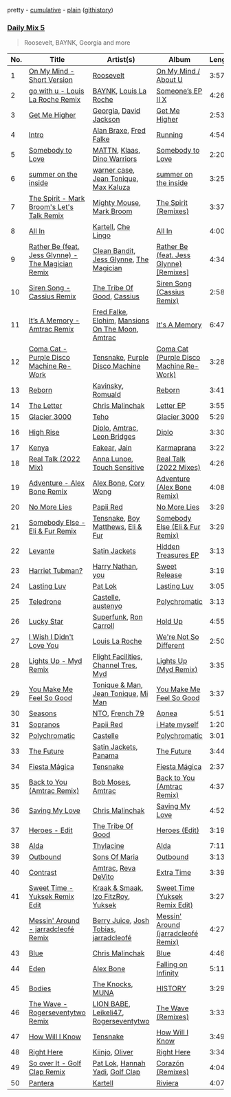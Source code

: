 pretty - [cumulative](/playlists/cumulative/Daily%20Mix%205.md) - [plain](/playlists/plain/37i9dQZF1E36TO0q54WsJv) ([githistory](https://github.githistory.xyz/vitokorn/spotify-playlist-archive/blob/master/playlists/plain/37i9dQZF1E36TO0q54WsJv))

### [Daily Mix 5](https://open.spotify.com/playlist/37i9dQZF1E36TO0q54WsJv)

> Roosevelt, BAYNK, Georgia and more

| No. | Title | Artist(s) | Album | Length |
|---|---|---|---|---|
| 1 | [On My Mind - Short Version](https://open.spotify.com/track/72f2k9lWpfT95o7KaWkj7Z) | [Roosevelt](https://open.spotify.com/artist/4AQrqVz6BYwy29iMxcGtx7) | [On My Mind / About U](https://open.spotify.com/album/556C4ye37wUq6bKWjR14vg) | 3:57 |
| 2 | [go with u - Louis La Roche Remix](https://open.spotify.com/track/5FxcDJENpjWY6lL9CnbHgc) | [BAYNK](https://open.spotify.com/artist/28yVvEvA2lT3K5RNIhV1Dj), [Louis La Roche](https://open.spotify.com/artist/0a03X57i18eG1yBzpmhZAs) | [Someone’s EP II X](https://open.spotify.com/album/6tUqkoCwuE4NffYRmMPVNR) | 4:26 |
| 3 | [Get Me Higher](https://open.spotify.com/track/2fC5ogeB9BsRLQHOQ0u9WC) | [Georgia](https://open.spotify.com/artist/06knYh538h5SI7OAEF8ek3), [David Jackson](https://open.spotify.com/artist/7qiozhwvnBwz1t082JIBNV) | [Get Me Higher](https://open.spotify.com/album/4mQPabyuHNyDdW8KJIkOdg) | 2:53 |
| 4 | [Intro](https://open.spotify.com/track/60hb5H9yL4P4SPz7lrTvUw) | [Alan Braxe](https://open.spotify.com/artist/24JRvbKfTcF2x7c2kCCJrW), [Fred Falke](https://open.spotify.com/artist/0AfNNw1LS2i9KW4icd7inD) | [Running](https://open.spotify.com/album/2OazLMNTr5Vf2YmetCJshL) | 4:54 |
| 5 | [Somebody to Love](https://open.spotify.com/track/5j5tLZu7qaGhAEHlkyqCAf) | [MATTN](https://open.spotify.com/artist/1RQ3ZwCNI7KniEKIN5kkio), [Klaas](https://open.spotify.com/artist/25sJFKMqDENdsTF7zRXoif), [Dino Warriors](https://open.spotify.com/artist/59d7SdvkSXhrqrPUKF7WYM) | [Somebody to Love](https://open.spotify.com/album/62QXLNJkssxM3z5AbxC9av) | 2:20 |
| 6 | [summer on the inside](https://open.spotify.com/track/1VrS7b7ieSGQIhEauDzm7N) | [warner case](https://open.spotify.com/artist/106OuakzOxxbXTuigEEf01), [Jean Tonique](https://open.spotify.com/artist/6BVLQfvzlvlNZ43WjbFgbI), [Max Kaluza](https://open.spotify.com/artist/6lNLgymfWudNsbC0Vio7Qi) | [summer on the inside](https://open.spotify.com/album/4zHzMIrF7AkCcTzy8GTvBE) | 3:25 |
| 7 | [The Spirit - Mark Broom's Let's Talk Remix](https://open.spotify.com/track/6QaobpNfr2tBTI8xBDQpPe) | [Mighty Mouse](https://open.spotify.com/artist/7L2YO3SQWLLDsYkpv0Ju4K), [Mark Broom](https://open.spotify.com/artist/56HBXB2JoYhf04oMeko90l) | [The Spirit (Remixes)](https://open.spotify.com/album/1XE8C3sNg9ZUEs23lu5NDl) | 3:37 |
| 8 | [All In](https://open.spotify.com/track/4Ks8tQBpkf3mStOv6KDPDc) | [Kartell](https://open.spotify.com/artist/3E4UsjXgFv2GdwshMkkJze), [Che Lingo](https://open.spotify.com/artist/0xNKgWtSixAqcwJLM2c8ez) | [All In](https://open.spotify.com/album/31i76UJJxEFOkDpFVEvhcE) | 4:00 |
| 9 | [Rather Be (feat. Jess Glynne) - The Magician Remix](https://open.spotify.com/track/54ONgeVMiuy3xCioWgG823) | [Clean Bandit](https://open.spotify.com/artist/6MDME20pz9RveH9rEXvrOM), [Jess Glynne](https://open.spotify.com/artist/4ScCswdRlyA23odg9thgIO), [The Magician](https://open.spotify.com/artist/4WUGQykLBGFfsl0Qjl6TDM) | [Rather Be (feat. Jess Glynne) [Remixes]](https://open.spotify.com/album/6a50SaJpvdWDp13t0wUcPU) | 4:34 |
| 10 | [Siren Song - Cassius Remix](https://open.spotify.com/track/4lfiBsYoQNLzUGwGPrUMxN) | [The Tribe Of Good](https://open.spotify.com/artist/6nQ4B2a06aLFR1hPMjRNrQ), [Cassius](https://open.spotify.com/artist/4sf3QZW8a3xZ14IGsOAzoy) | [Siren Song (Cassius Remix)](https://open.spotify.com/album/6fEfbxv1nWbJesjTuNJqKM) | 2:58 |
| 11 | [It’s A Memory - Amtrac Remix](https://open.spotify.com/track/4Fhrz3ZV2f20CLen3pzJrx) | [Fred Falke](https://open.spotify.com/artist/0AfNNw1LS2i9KW4icd7inD), [Elohim](https://open.spotify.com/artist/4dae5ONh5OK2K5ihXwGUt1), [Mansions On The Moon](https://open.spotify.com/artist/1TUXttKjP2lfz1WzSqlrcM), [Amtrac](https://open.spotify.com/artist/3ifxHfYz2pqHku0bwx8H5J) | [It's A Memory](https://open.spotify.com/album/2pzQGHwBaHXrM0miakysQY) | 6:47 |
| 12 | [Coma Cat - Purple Disco Machine Re-Work](https://open.spotify.com/track/1BMFet4vUoOgpLYIl3kVMQ) | [Tensnake](https://open.spotify.com/artist/75nC6MXUalYZSOd7OfNkwq), [Purple Disco Machine](https://open.spotify.com/artist/2WBJQGf1bT1kxuoqziH5g4) | [Coma Cat (Purple Disco Machine Re-Work)](https://open.spotify.com/album/0xQYiQjTVXSJFEqgM7GgUC) | 3:28 |
| 13 | [Reborn](https://open.spotify.com/track/28S23Em86OmWd88RspoRrx) | [Kavinsky](https://open.spotify.com/artist/0UF7XLthtbSF2Eur7559oV), [Romuald](https://open.spotify.com/artist/43MFF1y8czFwbjB8kf24oG) | [Reborn](https://open.spotify.com/album/2Js9F9O6V6mDZTal95Iner) | 3:41 |
| 14 | [The Letter](https://open.spotify.com/track/6Drks6dbqYCZ303NPH4c6T) | [Chris Malinchak](https://open.spotify.com/artist/5UVzX8pQe6bb5ueNdfViih) | [Letter EP](https://open.spotify.com/album/5eYaBLIloQrnSXeJsv0nms) | 3:55 |
| 15 | [Glacier 3000](https://open.spotify.com/track/4YyTSL5nlHICPyX50Gc4aZ) | [Teho](https://open.spotify.com/artist/7uZckwZIIL89Paj8E1GEFO) | [Glacier 3000](https://open.spotify.com/album/72EbBqNH5wb7bymoGwSjqV) | 5:29 |
| 16 | [High Rise](https://open.spotify.com/track/0jz3gUtyvKDcNKDZRjy0eS) | [Diplo](https://open.spotify.com/artist/5fMUXHkw8R8eOP2RNVYEZX), [Amtrac](https://open.spotify.com/artist/3ifxHfYz2pqHku0bwx8H5J), [Leon Bridges](https://open.spotify.com/artist/3qnGvpP8Yth1AqSBMqON5x) | [Diplo](https://open.spotify.com/album/5pdR4YX2zWMXotdF034UYY) | 3:30 |
| 17 | [Kenya](https://open.spotify.com/track/6ERfV6Dd9XankyGS64Qu1t) | [Fakear](https://open.spotify.com/artist/4eFImh8D3F15dtZk0JQlpT), [Jain](https://open.spotify.com/artist/2HHmvvSQ44ePDH7IKVzgK0) | [Karmaprana](https://open.spotify.com/album/5eknsBVISYouMzaBxnJNjs) | 3:22 |
| 18 | [Real Talk (2022 Mix)](https://open.spotify.com/track/0efCuG3vBmhWFeYzfoATYI) | [Anna Lunoe](https://open.spotify.com/artist/7d96RW5Vix23AiCHr3mf3D), [Touch Sensitive](https://open.spotify.com/artist/2OC53Inn0G9QwWM7CM0G5Z) | [Real Talk (2022 Mixes)](https://open.spotify.com/album/5gjbbeTZIfhsF03VKtZwbo) | 4:26 |
| 19 | [Adventure - Alex Bone Remix](https://open.spotify.com/track/5mVUdd0TxSGwjNqOs0H3A7) | [Alex Bone](https://open.spotify.com/artist/2iL6iQOjN0zrskyJHksaEJ), [Cory Wong](https://open.spotify.com/artist/6xt9sJmmyYwWkJv8A6ssiU) | [Adventure (Alex Bone Remix)](https://open.spotify.com/album/5H1Pwc0AjNKkavXvUjOgE3) | 4:08 |
| 20 | [No More Lies](https://open.spotify.com/track/7yj7mbjh9xlbzTQ2MHvQTN) | [Papii Red](https://open.spotify.com/artist/4d1wtyEDE7eTrvuaH94d7U) | [No More Lies](https://open.spotify.com/album/1sY30yrmT8QMbfnYsROG0T) | 3:29 |
| 21 | [Somebody Else - Eli & Fur Remix](https://open.spotify.com/track/4F3idOWE2YKE8807uncTBn) | [Tensnake](https://open.spotify.com/artist/75nC6MXUalYZSOd7OfNkwq), [Boy Matthews](https://open.spotify.com/artist/2jn9JOmdrR9BdiR1LTvYG4), [Eli & Fur](https://open.spotify.com/artist/5CkVLGKUJkIc1pmSk10QP4) | [Somebody Else (Eli & Fur Remix)](https://open.spotify.com/album/4bz3cM0FQk2Uhc1BrKZfk4) | 3:29 |
| 22 | [Levante](https://open.spotify.com/track/35ME0Y7EEMKJ4nSM4SPhAX) | [Satin Jackets](https://open.spotify.com/artist/5Gn7NoCZvbVlGgtZMILRcv) | [Hidden Treasures EP](https://open.spotify.com/album/1AG7es9vgkIopCWbFtQYpn) | 3:13 |
| 23 | [Harriet Tubman?](https://open.spotify.com/track/5N6BhjTwtWa4keibdHs45q) | [Harry Nathan](https://open.spotify.com/artist/2Sr0UVpJdu6joEkH10koQ9), [you](https://open.spotify.com/artist/6nN9lW8mZaMGCTv9FW91uu) | [Sweet Release](https://open.spotify.com/album/6CfavdYa8zjgVuOF4f1Nvm) | 3:19 |
| 24 | [Lasting Luv](https://open.spotify.com/track/36iYdxDLgTk96AasxJaUXv) | [Pat Lok](https://open.spotify.com/artist/3ZPRZDAAuBrvx1tsIjeFxh) | [Lasting Luv](https://open.spotify.com/album/20dFBAkObm5jeBie83Y9hC) | 3:05 |
| 25 | [Teledrone](https://open.spotify.com/track/4UPj22bAaZSTycrObtOwb4) | [Castelle](https://open.spotify.com/artist/4EDL1aHoT46jRLUjubeVNM), [austenyo](https://open.spotify.com/artist/4NNslFqwFLMsVfeAWfGryM) | [Polychromatic](https://open.spotify.com/album/3NPg0K9XMEmDagbWZgN5wi) | 3:13 |
| 26 | [Lucky Star](https://open.spotify.com/track/3JhAETPmy2RZSLTZ6FmcHp) | [Superfunk](https://open.spotify.com/artist/1CbopBMbfM0ned5OAsTkv4), [Ron Carroll](https://open.spotify.com/artist/4GcXer1D6UzmWfW1wTqS9r) | [Hold Up](https://open.spotify.com/album/7ECP8AzznFSErmzzik305h) | 4:55 |
| 27 | [I Wish I Didn't Love You](https://open.spotify.com/track/4wL0zXm8esLUpFeS2xoQBs) | [Louis La Roche](https://open.spotify.com/artist/0a03X57i18eG1yBzpmhZAs) | [We're Not So Different](https://open.spotify.com/album/7HzNAPDOT70DUBT2nL2n9K) | 2:50 |
| 28 | [Lights Up - Myd Remix](https://open.spotify.com/track/3e3KjLET4atLyeADRBM4hI) | [Flight Facilities](https://open.spotify.com/artist/1lc8mnyGrCLtPhCoWjRxjM), [Channel Tres](https://open.spotify.com/artist/4cUkGQyhLFqKHBtL58HYVp), [Myd](https://open.spotify.com/artist/3QFiymmbJlVBPpnrOatEAk) | [Lights Up (Myd Remix)](https://open.spotify.com/album/2OozzcdZGwkAaj8zrEQcLR) | 3:35 |
| 29 | [You Make Me Feel So Good](https://open.spotify.com/track/6Km4fDR4J8KGxygCowUdfs) | [Tonique & Man](https://open.spotify.com/artist/42vNl6qfOzdJe4oiTPONpq), [Jean Tonique](https://open.spotify.com/artist/6BVLQfvzlvlNZ43WjbFgbI), [Mi Man](https://open.spotify.com/artist/2Jj0VBATkPlLpZ37IxUiA7) | [You Make Me Feel So Good](https://open.spotify.com/album/4Gz6ZJpblwIcONuElYTlPq) | 3:37 |
| 30 | [Seasons](https://open.spotify.com/track/0A1YzVVPWJorKnLSV7DTuF) | [NTO](https://open.spotify.com/artist/7ry8L53T4oJtSIogGYuioq), [French 79](https://open.spotify.com/artist/6MJKlN8ya42Agsw3iQZs6e) | [Apnea](https://open.spotify.com/album/2P7XyZlFlhCHtXCUp7al5C) | 5:51 |
| 31 | [Sopranos](https://open.spotify.com/track/7pi6KNCidclnUOVbz6kWxX) | [Papii Red](https://open.spotify.com/artist/4d1wtyEDE7eTrvuaH94d7U) | [i Hate myself](https://open.spotify.com/album/1AVLhx7JrEzVfRRCWeCsK7) | 1:20 |
| 32 | [Polychromatic](https://open.spotify.com/track/0oUY5kdbwFLPNf3bqdxUEw) | [Castelle](https://open.spotify.com/artist/4EDL1aHoT46jRLUjubeVNM) | [Polychromatic](https://open.spotify.com/album/3NPg0K9XMEmDagbWZgN5wi) | 3:01 |
| 33 | [The Future](https://open.spotify.com/track/6HXdL92qb3doVllJ5yChnd) | [Satin Jackets](https://open.spotify.com/artist/5Gn7NoCZvbVlGgtZMILRcv), [Panama](https://open.spotify.com/artist/3W9UldYu0xJcaOAw2SUTDI) | [The Future](https://open.spotify.com/album/6fx6KRK3aaWihej7lWLO5s) | 3:44 |
| 34 | [Fiesta Mágica](https://open.spotify.com/track/3JcPfHYLzv6dJZP37xJjb8) | [Tensnake](https://open.spotify.com/artist/75nC6MXUalYZSOd7OfNkwq) | [Fiesta Mágica](https://open.spotify.com/album/6q1HWt6KF5gUnQhGzPmJRB) | 2:37 |
| 35 | [Back to You (Amtrac Remix)](https://open.spotify.com/track/2gzWtnslb715DPDTlJ5NSi) | [Bob Moses](https://open.spotify.com/artist/6LHsnRBUYhFyt01PdKXAF5), [Amtrac](https://open.spotify.com/artist/3ifxHfYz2pqHku0bwx8H5J) | [Back to You (Amtrac Remix)](https://open.spotify.com/album/7Eczcaoa9Snixo72qACVB9) | 4:37 |
| 36 | [Saving My Love](https://open.spotify.com/track/3je1VcyoT3FEH6AbttouZj) | [Chris Malinchak](https://open.spotify.com/artist/5UVzX8pQe6bb5ueNdfViih) | [Saving My Love](https://open.spotify.com/album/2nUiM1iTSLxDIvvohxrKl8) | 4:52 |
| 37 | [Heroes - Edit](https://open.spotify.com/track/68xzDreMoHrq2NTjpCR6T5) | [The Tribe Of Good](https://open.spotify.com/artist/6nQ4B2a06aLFR1hPMjRNrQ) | [Heroes (Edit)](https://open.spotify.com/album/6jZbXDJrSBVq4hJdk81sHP) | 3:19 |
| 38 | [Alda](https://open.spotify.com/track/4hSehKZpxglo9tHT6RaeHW) | [Thylacine](https://open.spotify.com/artist/5If5Tdg66Q5X3L57G7A6Pn) | [Alda](https://open.spotify.com/album/6RxnlmT6g2BvC5ctHaFCrB) | 7:11 |
| 39 | [Outbound](https://open.spotify.com/track/0g9GGxEJHYrMzUMG1RD8qZ) | [Sons Of Maria](https://open.spotify.com/artist/2SfhiNVhk8w8xCQ89P3NPU) | [Outbound](https://open.spotify.com/album/4UsBA6PxfOYEdd37i6G0fv) | 3:13 |
| 40 | [Contrast](https://open.spotify.com/track/5Zi2LEJaU81qjXBIPjB9Kf) | [Amtrac](https://open.spotify.com/artist/3ifxHfYz2pqHku0bwx8H5J), [Reva DeVito](https://open.spotify.com/artist/00jACgDWIBdPM4eH8nORwz) | [Extra Time](https://open.spotify.com/album/49qaWr7XitNvgKzobKGiGg) | 3:39 |
| 41 | [Sweet Time - Yuksek Remix Edit](https://open.spotify.com/track/2e5n9ddkwBH4ywTNLCs7xR) | [Kraak & Smaak](https://open.spotify.com/artist/7c5qu1gNlg8jWDzzmlp89O), [Izo FitzRoy](https://open.spotify.com/artist/50gPQYV9WREGkWM53dNb9r), [Yuksek](https://open.spotify.com/artist/2ePIzx9NjxplS724QMZtsf) | [Sweet Time (Yuksek Remix Edit)](https://open.spotify.com/album/2oKL7zvHXwbRaBKJaRp304) | 3:27 |
| 42 | [Messin' Around - jarradcleofé Remix](https://open.spotify.com/track/1yBDfaUcOlAF29ECXjeNAO) | [Berry Juice](https://open.spotify.com/artist/2V5pNnEusCUalcRoeG9uOL), [Josh Tobias](https://open.spotify.com/artist/51baoJSjBSHXbpgLMRReCt), [jarradcleofé](https://open.spotify.com/artist/3KSx8jFUIL2SzMp4uLeSJQ) | [Messin' Around (jarradcleofé Remix)](https://open.spotify.com/album/5DhGqqq3GdEPDb4fvADedy) | 4:27 |
| 43 | [Blue](https://open.spotify.com/track/2C8c1RN9BDuwR7DiIXqYNY) | [Chris Malinchak](https://open.spotify.com/artist/5UVzX8pQe6bb5ueNdfViih) | [Blue](https://open.spotify.com/album/0WatRmyFsbWvxsn62abO9k) | 4:46 |
| 44 | [Eden](https://open.spotify.com/track/7DBACQYM37Qo0KpZPiBj8R) | [Alex Bone](https://open.spotify.com/artist/2iL6iQOjN0zrskyJHksaEJ) | [Falling on Infinity](https://open.spotify.com/album/2jK920afCs04llJsEiziR1) | 5:11 |
| 45 | [Bodies](https://open.spotify.com/track/2xeIWTt1cWvRa8R31RPOip) | [The Knocks](https://open.spotify.com/artist/2x7EATekOPhFGRx3syMGEC), [MUNA](https://open.spotify.com/artist/6xdRb2GypJ7DqnWAI2mHGn) | [HISTORY](https://open.spotify.com/album/6IwONZNPHt81ip42NboklH) | 3:29 |
| 46 | [The Wave - Rogerseventytwo Remix](https://open.spotify.com/track/30O3uC1Z8DCq5kQFjiuLxD) | [LION BABE](https://open.spotify.com/artist/4VA3EAvncrTucjTmrvd4GE), [Leikeli47](https://open.spotify.com/artist/0DtXHIvJ8NWBg5pGvsgWnR), [Rogerseventytwo](https://open.spotify.com/artist/4DTuZFCphyCfWCJkN6SdxB) | [The Wave (Remixes)](https://open.spotify.com/album/7lwhezHdDOB9ZlxEdlHoR2) | 3:33 |
| 47 | [How Will I Know](https://open.spotify.com/track/5lTOYADoL5tJq6SZcqXRnw) | [Tensnake](https://open.spotify.com/artist/75nC6MXUalYZSOd7OfNkwq) | [How Will I Know](https://open.spotify.com/album/74Nkxj48PhowNWMxoIz9SH) | 3:49 |
| 48 | [Right Here](https://open.spotify.com/track/0FZnUKsmGA6kPwi0NShlBy) | [Kiinjo](https://open.spotify.com/artist/1oYyzyMTx629ZyyYENdhrZ), [Oliver](https://open.spotify.com/artist/0NDElNqwGRCmsYIQFapp6K) | [Right Here](https://open.spotify.com/album/3mupnDkyb9I7DUiMkAVngr) | 3:34 |
| 49 | [So over It - Golf Clap Remix](https://open.spotify.com/track/4U1Wid4D8biywEtKOTMTXr) | [Pat Lok](https://open.spotify.com/artist/3ZPRZDAAuBrvx1tsIjeFxh), [Hannah Yadi](https://open.spotify.com/artist/6HZjznFfSy0c5is6ZUv4Vx), [Golf Clap](https://open.spotify.com/artist/2NBV0SMMP4gvzmqibFlwjN) | [Corazón (Remixes)](https://open.spotify.com/album/0TJOwgYRsYMvtgOZoXDV2h) | 4:04 |
| 50 | [Pantera](https://open.spotify.com/track/5OSfNiCjhetDY03rbvN5dt) | [Kartell](https://open.spotify.com/artist/3E4UsjXgFv2GdwshMkkJze) | [Riviera](https://open.spotify.com/album/0iwoSlSfS6FjNmFaUO5PC8) | 4:07 |